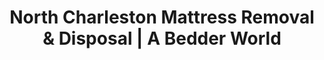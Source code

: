 ---
layout: location.njk
title: "North Charleston Mattress Removal & Disposal | A Bedder World"
description: "Professional mattress removal in North Charleston, SC. Military and aviation community specialists serving Boeing employees, Joint Base Charleston families, and suburban neighborhoods. Next-day service "
permalink: "/mattress-removal/south-carolina/charleston/north-charleston/"
city: "North Charleston"
state: "South Carolina"
stateAbbr: "SC"
stateSlug: "south-carolina"
parentMetro: "Charleston"
tier: 2
coordinates: 
  lat: 32.8546
  lng: -79.9748
pricing:
  startingPrice: 125
  single: 125
  queen: 155
  king: 180
  boxSpring: 30
zipCodes: ["29405", "29406", "29418", "29420", "29485"]
neighborhoods: [
  {
    "name": "Park Circle",
    "zipCodes": ["29405"]
  },
  {
    "name": "Ferndale",
    "zipCodes": ["29405"]
  },
  {
    "name": "Liberty Hill",
    "zipCodes": ["29405"]
  },
  {
    "name": "Waylyn",
    "zipCodes": ["29406"]
  },
  {
    "name": "College Park",
    "zipCodes": ["29406"]
  },
  {
    "name": "Dorchester Manor",
    "zipCodes": ["29418"]
  },
  {
    "name": "University Place",
    "zipCodes": ["29418"]
  },
  {
    "name": "Windsor Hill",
    "zipCodes": ["29418"]
  },
  {
    "name": "Coosaw Creek Country Club",
    "zipCodes": ["29418"]
  },
  {
    "name": "Archdale",
    "zipCodes": ["29418"]
  },
  {
    "name": "Greenridge",
    "zipCodes": ["29418"]
  },
  {
    "name": "Whitehall",
    "zipCodes": ["29418"]
  },
  {
    "name": "Ashley Forest",
    "zipCodes": ["29420"]
  },
  {
    "name": "Northbridge",
    "zipCodes": ["29420"]
  }
]
nearbyCities: [
  {
    "name": "Charleston",
    "slug": "charleston",
    "distance": 8,
    "isSuburb": false
  },
  {
    "name": "Goose Creek",
    "slug": "goose-creek",
    "distance": 12,
    "isSuburb": true
  },
  {
    "name": "Mount Pleasant",
    "slug": "mount-pleasant",
    "distance": 15,
    "isSuburb": true
  },
  {
    "name": "Summerville",
    "slug": "summerville",
    "distance": 20,
    "isSuburb": true
  }
]
reviews:
  count: 34
  featured:
    - author: "Boeing Employee Dave"
      rating: 5
      text: "Worked perfectly with my shift schedule. Picked up while I was at the plant, wife said they were quick and professional."
    - author: "Military Family Mom"
      rating: 5
      text: "Understood our PCS timeline completely. Got our old mattresses out before household goods arrival."
    - author: "Park Circle Resident"
      rating: 4
      text: "Fair price for suburban service. Team navigated our neighborhood streets easily, no issues with pickup."
    - author: "University Place Dad"
      rating: 5
      text: "Online booking was simple. Crew arrived exactly when scheduled, handled everything efficiently."
    - author: "Ashley Forest Jennifer"
      rating: 5
      text: "So much easier than coordinating county pickup. They came right to our door, done in minutes."
    - author: "Shift Worker Tom"
      rating: 4
      text: "Accommodated my weird work hours perfectly. Professional service, would definitely use again."

pageContent:
  heroDescription: "Next-day mattress pickup throughout North Charleston. We serve Boeing employees, military families, and suburban communities with reliable service. Over 1 million mattresses recycled nationwide - book online in 60 seconds."

  aboutService: "Our North Charleston service delivers next-day pickup with specialized expertise from over 1 million mattresses recycled nationwide. We excel at the unique coordination challenges of serving aerospace workers at the Boeing plant, military families navigating PCS moves, and residents across our spread-out suburban geography. Our team manages shift work scheduling, base housing protocols, and the logistics of serving diverse neighborhoods from Park Circle's historic community to newer developments like Ashley Forest and Coosaw Creek. We eliminate Charleston County's convenience center limitations while providing proper recycling that supports the environmental values shared by our military and aerospace professional community."

  serviceAreasIntro: "Professional mattress pickup throughout North Charleston's suburban neighborhoods and military family communities, from aviation industry housing to established residential developments:"

  regulationsCompliance: "Charleston County requires residents to transport mattresses to convenience centers during limited weekday hours, with locations often 15-20 minutes away from suburban neighborhoods. Military families face additional base housing coordination requirements, while shift workers find county schedules conflict with plant timing. Our service eliminates these complications with flexible pickup scheduling, base protocol coordination, and comprehensive neighborhood coverage throughout our spread-out community."

  environmentalImpact: "Our North Charleston service diverts 80% of mattress materials from regional landfills through certified Southeast recycling facilities. After serving our community's aerospace workers, military families, and suburban residents, we've recycled 2,380 mattresses (95,200 pounds) supporting environmental stewardship values. This regional processing reduces transport emissions while creating jobs that serve our diverse economic base including aerospace manufacturing and military operations. Residents contribute to sustainability initiatives that reflect the environmental responsibility values shared throughout our community."

  howItWorksScheduling: "Military and shift-worker friendly scheduling with easy online booking throughout North Charleston. We coordinate with Boeing plant schedules, accommodate military PCS timelines, work around Joint Base Charleston requirements, and provide the reliable service our suburban community of aerospace and military families expects."

  howItWorksService: "Our team specializes in North Charleston's suburban geography and community needs. We navigate spread-out residential neighborhoods efficiently, coordinate with military housing protocols, accommodate Boeing employee shift schedules, handle suburban family logistics, and provide the quality service that meets the standards expected by our professional military and aerospace community."

  howItWorksDisposal: "Licensed transport to certified Southeast recycling facilities where materials support regional sustainability initiatives. Steel springs and foam components contribute to the circular economy while supporting North Charleston's role in aerospace manufacturing, military operations, and the suburban family community that defines our city's character as home to dedicated professionals serving both national defense and civilian aviation industries."

  sidebarStats:
    mattressesRemoved: "2380"

localRegulations: "Charleston County's convenience center network creates challenges with suburban distances and limited weekday hours. Base housing has additional coordination requirements, while shift workers face scheduling conflicts. Our service streamlines these challenges with immediate scheduling that works with local employment patterns, comprehensive neighborhood coverage, and recycling that exceeds basic county disposal options."

faqs:
  - question: "How quickly can you remove my mattress in North Charleston?"
    answer: "We provide next-day pickup throughout all North Charleston neighborhoods including Park Circle, University Place, Ashley Forest, and Coosaw Creek areas. Online booking accommodates shift schedules, PCS timelines, and suburban family needs."
    
  - question: "Do you coordinate with Boeing employee and military family schedules?"
    answer: "Absolutely. We specialize in serving North Charleston's aerospace and military community, coordinating with plant shift schedules, accommodating family PCS timelines, and understanding the unique scheduling needs of aviation professionals."
    
  - question: "Can you serve all North Charleston suburban neighborhoods?"
    answer: "Yes, we provide comprehensive service throughout North Charleston's suburban areas including Park Circle, Ferndale, University Place, Ashley Forest, and Coosaw Creek. Our team efficiently navigates suburban distances and neighborhood layouts."
    
  - question: "What's included in your North Charleston mattress removal service?"
    answer: "Complete suburban community service includes pickup from military housing, aerospace worker homes, and all residential neighborhoods, flexible scheduling around shift work and deployment cycles, navigation of suburban geography, and eco-friendly disposal through certified Southeast facilities."
    
  - question: "Do you work with Joint Base Charleston housing requirements?"
    answer: "Definitely. We understand military housing protocols and base requirements for large item disposal. Our service coordinates seamlessly with PCS timelines, deployment schedules, and base housing coordination needs that military families navigate."
    
  - question: "How do you handle North Charleston's suburban distances and spread-out neighborhoods?"
    answer: "We coordinate efficient service throughout North Charleston's suburban geography, managing travel between neighborhoods like Park Circle, University Place, Ashley Forest, and Coosaw Creek. Our team understands suburban logistics and provides reliable service across all residential areas."
    
  - question: "Can you accommodate Boeing plant and aerospace worker schedules?"
    answer: "Yes, we provide flexible scheduling that works with plant shifts, aerospace industry schedules, and aviation professional timing needs. We understand that aerospace workers often have unique schedule requirements that standard services don't accommodate."
    
  - question: "What happens to mattresses after pickup in North Charleston?"
    answer: "Mattresses go to certified Southeast recycling facilities where 80% of materials including steel springs, foam, and fabric are separated for reuse. This supports environmental stewardship that aligns with the values of our military and aerospace professional community while contributing to regional sustainability efforts that benefit South Carolina's growing aerospace and defense industries."
---
